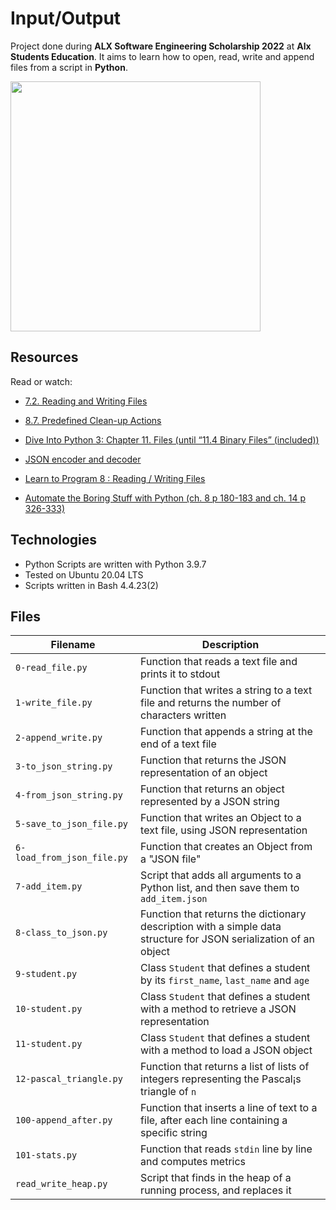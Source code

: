 # Input/Output
Project done during **ALX Software Engineering Scholarship 2022** at **Alx Students Education**. It aims to learn how to open, read, write and append files from a script in **Python**.

<img src="https://automatetheboringstuff.com/images/cover_automate2_thumb.jpg" width="400"/>

## Resources
Read or watch:

* [7.2. Reading and Writing Files](https://docs.python.org/3/tutorial/inputoutput.html#reading-and-writing-files)

* [8.7. Predefined Clean-up Actions](https://docs.python.org/3/tutorial/errors.html#predefined-clean-up-actions)

* [Dive Into Python 3: Chapter 11. Files (until “11.4 Binary Files” (included))](https://histo.ucsf.edu/BMS270/diveintopython3-r802.pdf)

* [JSON encoder and decoder](https://docs.python.org/3/library/json.html)

* [Learn to Program 8 : Reading / Writing Files](https://www.youtube.com/watch?v=EukxMIsNeqU)

* [Automate the Boring Stuff with Python (ch. 8 p 180-183 and ch. 14 p 326-333)](https://automatetheboringstuff.com/)

## Technologies
* Python Scripts are written with Python 3.9.7
* Tested on Ubuntu 20.04 LTS
* Scripts written in Bash 4.4.23(2)

## Files

| Filename | Description |
| -------- | ----------- |
| `0-read_file.py` | Function that reads a text file and prints it to stdout |
| `1-write_file.py` | Function that writes a string to a text file and returns the number of characters written |
| `2-append_write.py` | Function that appends a string at the end of a text file |
| `3-to_json_string.py` | Function that returns the JSON representation of an object |
| `4-from_json_string.py` | Function that returns an object represented by a JSON string |
| `5-save_to_json_file.py` | Function that writes an Object to a text file, using JSON representation |
| `6-load_from_json_file.py` | Function that creates an Object from a "JSON file" |
| `7-add_item.py` | Script that adds all arguments to a Python list, and then save them to `add_item.json` |
| `8-class_to_json.py` | Function that returns the dictionary description with a simple data structure for JSON serialization of an object |
| `9-student.py` | Class `Student` that defines a student by its `first_name`, `last_name` and `age` |
| `10-student.py` | Class `Student` that defines a student with a method to retrieve a JSON representation |
| `11-student.py` | Class `Student` that defines a student with a method to load a JSON object |
| `12-pascal_triangle.py` | Function that returns a list of lists of integers representing the Pascal¡s triangle of `n` |
| `100-append_after.py` | Function that inserts a line of text to a file, after each line containing a specific string |
| `101-stats.py` | Function that reads `stdin` line by line and computes metrics |
| `read_write_heap.py` | Script that finds in the heap of a running process, and replaces it |
